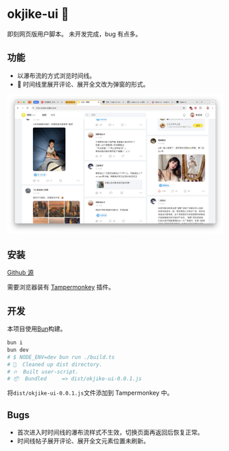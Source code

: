 # okjike-ui 🚧

即刻网页版用户脚本。
未开发完成，bug 有点多。

## 功能

- 以瀑布流的方式浏览时间线。
- 🚧 时间线里展开评论、展开全文改为弹窗的形式。

![timeline](./image/timeline.png)

## 安装

[Github 源](https://raw.githubusercontent.com/qzda/okjike-ui/main/dist/okjike-ui.user.js)

需要浏览器装有 [Tampermonkey](https://www.tampermonkey.net/index.php) 插件。

## 开发

本项目使用[Bun](https://bun.sh/)构建。

```bash
bun i
bun dev
# $ NODE_ENV=dev bun run ./build.ts
# 🧹  Cleaned up dist directory.
# 🔥  Built user-script.
# 📦  Bundled     => dist/okjike-ui-0.0.1.js
```

将`dist/okjike-ui-0.0.1.js`文件添加到 Tampermonkey 中。

## Bugs

- 首次进入时时间线的瀑布流样式不生效，切换页面再返回后恢复正常。
- 时间线帖子展开评论、展开全文元素位置未刷新。
